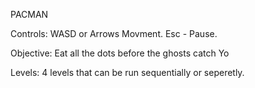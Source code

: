 PACMAN

Controls:
WASD or Arrows Movment.
Esc - Pause.

Objective:
Eat all the dots before the ghosts catch Yo

Levels:
4 levels that can be run sequentially or seperetly.
